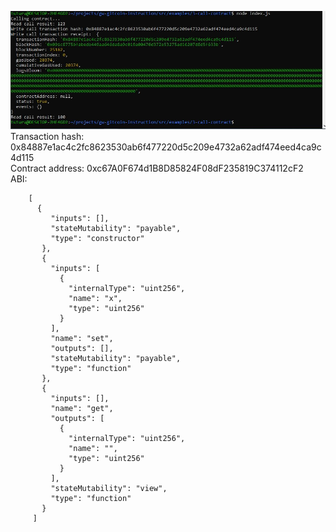 ![alt text](https://github.com/tuturu-tech/Nervos/blob/main/Task_3/ContractCall.JPG?raw=true)
Transaction hash: 0x84887e1ac4c2fc8623530ab6f477220d5c209e4732a62adf474eed4ca9c4d115 <br />
Contract address: 0xc67A0F674d1B8D85824F08dF235819C374112cF2 <br />
ABI: 

```
    [
      {
         "inputs": [],
         "stateMutability": "payable",
         "type": "constructor"
       },
       {
         "inputs": [
           {
             "internalType": "uint256",
             "name": "x",
             "type": "uint256"
           }
         ],
         "name": "set",
         "outputs": [],
         "stateMutability": "payable",
         "type": "function"
       },
       {
         "inputs": [],
         "name": "get",
         "outputs": [
           {
             "internalType": "uint256",
             "name": "",
             "type": "uint256"
           }
         ],
         "stateMutability": "view",
         "type": "function"
       }
     ]
```